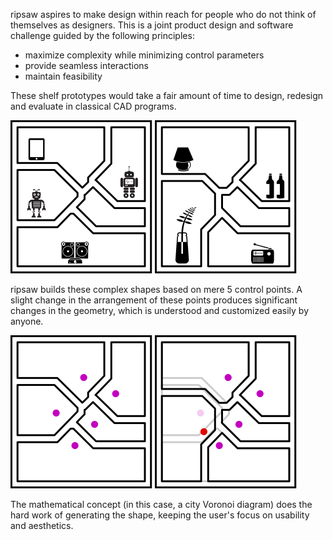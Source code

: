 ripsaw aspires to make design within reach for people who do not think of themselves as designers. This is a joint product design and software challenge guided by the following principles:

* maximize complexity while minimizing control parameters
* provide seamless interactions
* maintain feasibility

These shelf prototypes would take a fair amount of time to design, redesign and evaluate in classical CAD programs.

<img src="assets/images/concept/img-01.svg" />
<img src="assets/images/concept/img-02.svg" />

ripsaw builds these complex shapes based on mere 5 control points. A slight change in the arrangement of these points produces significant changes in the geometry, which is understood and customized easily by anyone.
											
<img src="assets/images/concept/img-03.svg" />
<img src="assets/images/concept/img-04.svg" />

The mathematical concept (in this case, a city Voronoi diagram) does the hard work of generating the shape, keeping the user's focus on usability and aesthetics.